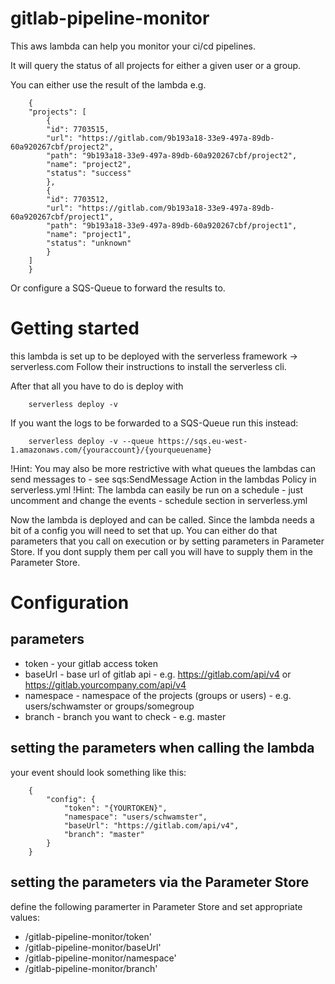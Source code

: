 # gitlab-pipeline-monitor

This aws lambda can help you monitor your ci/cd pipelines.

It will query the status of all projects for either a given user or a group.

You can either use the result of the lambda e.g.

        {
        "projects": [
            {
            "id": 7703515,
            "url": "https://gitlab.com/9b193a18-33e9-497a-89db-60a920267cbf/project2",
            "path": "9b193a18-33e9-497a-89db-60a920267cbf/project2",
            "name": "project2",
            "status": "success"
            },
            {
            "id": 7703512,
            "url": "https://gitlab.com/9b193a18-33e9-497a-89db-60a920267cbf/project1",
            "path": "9b193a18-33e9-497a-89db-60a920267cbf/project1",
            "name": "project1",
            "status": "unknown"
            }
        ]
        }

Or configure a SQS-Queue to forward the results to.

# Getting started

this lambda is set up to be deployed with the serverless framework -> serverless.com
Follow their instructions to install the serverless cli.

After that all you have to do is deploy with 

        serverless deploy -v

If you want the logs to be forwarded to a SQS-Queue run this instead:

        serverless deploy -v --queue https://sqs.eu-west-1.amazonaws.com/{youraccount}/{yourqueuename}

!Hint: You may also be more restrictive with what queues the lambdas can send messages to - see sqs:SendMessage Action in the lambdas Policy in serverless.yml
!Hint: The lambda can easily be run on a schedule - just uncomment and change the events - schedule section in serverless.yml

Now the lambda is deployed and can be called. Since the lambda needs a bit of a config you will need to set that up. You can either do that parameters that
you call on execution or by setting parameters in Parameter Store. If you dont supply them per call you will have to supply them in the Parameter Store.

# Configuration

## parameters

* token - your gitlab access token
* baseUrl - base url of gitlab api - e.g. https://gitlab.com/api/v4 or https://gitlab.yourcompany.com/api/v4
* namespace - namespace of the projects (groups or users) - e.g. users/schwamster or groups/somegroup
* branch - branch you want to check - e.g. master

## setting the parameters when calling the lambda

your event should look something like this:

        {
            "config": {
                "token": "{YOURTOKEN}",
                "namespace": "users/schwamster",
                "baseUrl": "https://gitlab.com/api/v4",
                "branch": "master"
            }
        }

## setting the parameters via the Parameter Store

define the following paramerter in Parameter Store and set appropriate values:

* /gitlab-pipeline-monitor/token'
* /gitlab-pipeline-monitor/baseUrl'
* /gitlab-pipeline-monitor/namespace'
* /gitlab-pipeline-monitor/branch'






